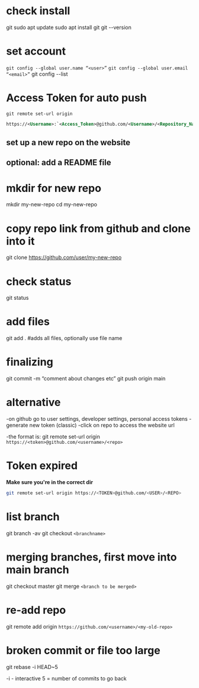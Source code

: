 # check install
git
sudo apt update
sudo apt install git
git --version

# set account
`git config --global user.name “<user>”`
`git config --global user.email “<email>”`
git config --list

# Access Token for auto push 
`git remote set-url origin` 

```xml
https://<Username>:`<Access_Token>@github.com/<Username>/<Repository_Name>.git
```

## set up a new repo on the website
## optional: add a README file

# mkdir for new repo
mkdir my-new-repo
cd my-new-repo

# copy repo link from github and clone into it
git clone https://github.com/user/my-new-repo

# check status
git status

# add files
git add .		#adds all files, optionally use file name 

# finalizing
git commit -m “comment about changes etc”
git push origin main

# alternative
-on github go to user settings,  developer settings, personal access tokens
-generate new token (classic)
-click on repo to access the website url


-the format is: git remote set-url origin `https://<token>@github.com/<username>/<repo>`

# Token expired

**Make sure you're in the correct dir**

```bash
git remote set-url origin https://<TOKEN>@github.com/<USER>/<REPO> 
```

# list branch
git branch -av
git checkout `<branchname>`

# merging branches, first move into main branch
git checkout master
git merge `<branch to be merged>`

# re-add repo
git remote add origin `https://github.com/<username>/<my-old-repo>`

# broken commit or file too large
git rebase -i HEAD~5

-i - interactive
5 = number of commits to go back